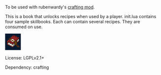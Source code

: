 To be used with rubenwardy's [crafting mod](https://github.com/rubenwardy/crafting).

This is a book that unlocks recipes when used by a player. init.lua contains four sample skillbooks. Each can contain several recipes. They are consumed on use.

![Little book](lilbook.png)

License: LGPLv2.1+

Dependency: crafting
